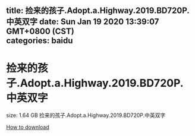 
title: 捡来的孩子.Adopt.a.Highway.2019.BD720P.中英双字
date: Sun Jan 19 2020 13:39:07 GMT+0800 (CST)    
categories: baidu
---

# 捡来的孩子.Adopt.a.Highway.2019.BD720P.中英双字
size: 1.64 GB
 捡来的孩子.Adopt.a.Highway.2019.BD720P.中英双字
 

[How to download](https://bpcam.bemobtrk.com/go/2ceec3aa-1ca2-46d6-b9ff-aaa5c184517c?jno=4931)